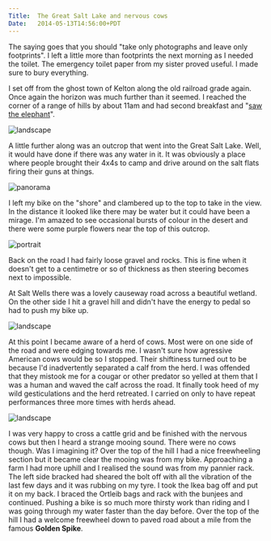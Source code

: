 ```yaml
---
Title:	The Great Salt Lake and nervous cows
Date:	2014-05-13T14:56:00+PDT
---
```


The saying goes that you should "take only photographs and leave only footprints". I left a little more than footprints the next morning as I needed the toilet. The emergency toilet paper from my sister proved useful. I made sure to bury everything.

I set off from the ghost town of Kelton along the old railroad grade again. Once again the horizon was much further than it seemed. I reached the corner of a range of hills by about 11am and had second breakfast and "[saw the elephant](0031.html)".

![landscape](https://farm8.staticflickr.com/7442/14193103751_2baa98d4c4_z.jpg "Seeing the elephant!")

A little further along was an outcrop that went into the Great Salt Lake. Well, it would have done if there was any water in it. It was obviously a place where people brought their 4x4s to camp and drive around on the salt flats firing their guns at things.

![panorama](https://farm3.staticflickr.com/2901/14635360860_0e29304cba_h.jpg "Great Salt Lake")

I left my bike on the "shore" and clambered up to the top to take in the view. In the distance it looked like there may be water but it could have been a mirage. I'm amazed to see occasional bursts of colour in the desert and there were some purple flowers near the top of this outcrop. 

![portrait](https://farm8.staticflickr.com/7371/14196324174_446ff6712e_c.jpg "A splash of colour")

Back on the road I had fairly loose gravel and rocks. This is fine when it doesn't get to a centimetre or so of thickness as then steering becomes next to impossible.

At Salt Wells there was a lovely causeway road across a beautiful wetland. On the other side I hit a gravel hill and didn't have the energy to pedal so had to push my bike up. 

![landscape](https://farm6.staticflickr.com/5119/14216543063_0e19d6d0d9_z.jpg "Salt Wells")

At this point I became aware of a herd of cows. Most were on one side of the road and were edging towards me. I wasn't sure how agressive American cows would be so I stopped. Their shiftiness turned out to be because I'd inadvertently separated a calf from the herd. I was offended that they mistook me for a cougar or other predator so yelled at them that I was a human and waved the calf across the road. It finally took heed of my wild gesticulations and the herd retreated. I carried on only to have repeat performances three more times with herds ahead. 

![landscape](https://farm8.staticflickr.com/7341/14009800717_f73710914a_z.jpg "Nervous cows")

I was very happy to cross a cattle grid and be finished with the nervous cows but then I heard a strange mooing sound. There were no cows though. Was I imagining it? Over the top of the hill I had a nice freewheeling section but it became clear the mooing was from my bike. Approaching a farm I had more uphill and I realised the sound was from my pannier rack. The left side bracked had sheared the bolt off with all the vibration of the last few days and it was rubbing on my tyre. I took the Ikea bag off and put it on my back. I braced the Ortleib bags and rack with the bunjees and continued. Pushing a bike is so much more thirsty work than riding and I was going through my water faster than the day before. Over the top of the hill I had a welcome freewheel down to paved road about a mile from the famous __Golden Spike__.